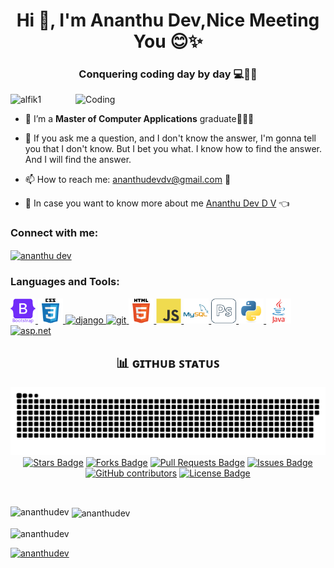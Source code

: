 <h1 align="center">Hi 👋, I'm Ananthu Dev,Nice Meeting You 😊✨</h1>


<h3 align="center">Conquering coding day by day 💻👨‍💻</h3>



  
 <img align="right" alt="Coding" width="400" src="https://cdn.dribbble.com/users/1162077/screenshots/3848914/programmer.gif">
  
  <p align="left"> <img src="https://komarev.com/ghpvc/?username=alfik1&label=Profile%20views&color=0e75b6&style=flat" alt="alfik1" /> </p>
                     
</h3>




- 🌱 I’m a **Master of Computer Applications** graduate🏫👨‍🎓

- 💬 If you ask me a question, and I don't know the answer, I'm gonna tell you that I don't know. But I bet you what. I know how to find the answer. And I will find the answer.


- 📫 How to reach me:  ananthudevdv@gmail.com :incoming_envelope:

- 🤔 In case you want to know more about me [Ananthu Dev D V](https://github.com/ananthudev) :point_left:

<h3 align="left">Connect with me:</h3>
<p align="left">
<a href="https://www.linkedin.com/in/ananthudev" target="blank"><img align="center" src="https://raw.githubusercontent.com/rahuldkjain/github-profile-readme-generator/master/src/images/icons/Social/linked-in-alt.svg" alt="ananthu dev" height="30" width="40" /></a>
</p>
<h3 align="left">Languages and Tools:</h3>
<p align="left"> 
    <a href="https://getbootstrap.com" target="_blank" rel="noreferrer"> 
        <img src="https://raw.githubusercontent.com/devicons/devicon/master/icons/bootstrap/bootstrap-plain-wordmark.svg" alt="bootstrap" width="40" height="40"/> 
    </a> 
    <a href="https://www.w3schools.com/css/" target="_blank" rel="noreferrer"> 
        <img src="https://raw.githubusercontent.com/devicons/devicon/master/icons/css3/css3-original-wordmark.svg" alt="css3" width="40" height="40"/> 
    </a> 
    <a href="https://www.djangoproject.com/" target="_blank" rel="noreferrer"> 
        <img src="https://cdn.worldvectorlogo.com/logos/django.svg" alt="django" width="40" height="40"/> 
    </a> 
    <a href="https://www.git-scm.com/" target="_blank" rel="noreferrer"> 
        <img src="https://www.vectorlogo.zone/logos/git-scm/git-scm-icon.svg" alt="git" width="40" height="40"/> 
    </a> 
    <a href="https://www.w3.org/html/" target="_blank" rel="noreferrer"> 
        <img src="https://raw.githubusercontent.com/devicons/devicon/master/icons/html5/html5-original-wordmark.svg" alt="html5" width="40" height="40"/> 
    </a> 
    <a href="https://developer.mozilla.org/en-US/docs/Web/JavaScript" target="_blank" rel="noreferrer"> 
        <img src="https://raw.githubusercontent.com/devicons/devicon/master/icons/javascript/javascript-original.svg" alt="javascript" width="40" height="40"/> 
    </a> 
    <a href="https://www.mysql.com/" target="_blank" rel="noreferrer"> 
        <img src="https://raw.githubusercontent.com/devicons/devicon/master/icons/mysql/mysql-original-wordmark.svg" alt="mysql" width="40" height="40"/> 
    </a> 
    <a href="https://www.photoshop.com/en" target="_blank" rel="noreferrer"> 
        <img src="https://raw.githubusercontent.com/devicons/devicon/master/icons/photoshop/photoshop-line.svg" alt="photoshop" width="40" height="40"/> 
    </a> 
    <a href="https://www.python.org" target="_blank" rel="noreferrer"> 
        <img src="https://raw.githubusercontent.com/devicons/devicon/master/icons/python/python-original.svg" alt="python" width="40" height="40"/> 
    </a> 
    <a href="https://www.java.com" target="_blank" rel="noreferrer"> 
        <img src="https://raw.githubusercontent.com/devicons/devicon/master/icons/java/java-original-wordmark.svg" alt="java" width="40" height="40"/> 
    </a> 
    <a href="https://dotnet.microsoft.com/" target="_blank" rel="noreferrer"> 
        <img src="https://upload.wikimedia.org/wikipedia/commons/e/ee/.NET_Core_Logo.svg" alt="asp.net" width="40" height="40"/> 
    </a>
</p>
<!---GITHUB STATUS--->
<h2 align="center">📊 ɢɪᴛʜᴜʙ ꜱᴛᴀᴛᴜꜱ</h2>
<p align="center">
 <a href=#><img src="contributions.svg"></a>
 <br>
 <a href="https://github.com/ananthudev/ananthudev/stargazers"><img src="https://img.shields.io/github/stars/ananthudev/ananthudev" alt="Stars Badge"/></a>
 <a href="https://github.com/ananthudev/ananthudev/network/members"><img src="https://img.shields.io/github/forks/ananthudev/ananthudev" alt="Forks Badge"/></a>
 <a href="https://github.com/ananthudev/ananthudev/pulls"><img src="https://img.shields.io/github/issues-pr/ananthudev/ananthudev" alt="Pull Requests Badge"/></a>
 <a href="https://github.com/ananthudev/ananthudev/issues"><img src="https://img.shields.io/github/issues/ananthudev/ananthudev" alt="Issues Badge"/></a>
 <a href="https://github.com/ananthudev/ananthudev/graphs/contributors"><img alt="GitHub contributors" src="https://img.shields.io/github/contributors/ananthudev/ananthudev?color=2b9348"></a>
 <a href="https://github.com/ananthudev/ananthudev/blob/master/LICENSE"><img src="https://img.shields.io/github/license/ananthudev/ananthudev?color=2b9348" alt="License Badge"/></a> 
 <a href="https://github-readme-streak-stats.herokuapp.com?user=ananthudev&theme=github-green-purple&hide_border=true&date_format=j%2Fn%5B%2FY%5D"></a>
 <br>

</p>


<p>
    <a href="https://github-readme-streak-stats.herokuapp.com?user=ananthudev&theme=github-green-purple&hide_border=true&date_format=j%2Fn%5B%2FY%5D"></a>
    <br>
<!--    -->
</p>


<p><img align="left" src="https://github-readme-stats-sigma-five.vercel.app/api/top-langs?username=ananthudev&show_icons=true&locale=en&layout=compact" alt="ananthudev" /></p><p>&nbsp;<img align="center" src="https://github-readme-stats-sigma-five.vercel.app/api?username=ananthudev&show_icons=true&locale=en" alt="ananthudev" /></p>
<p><img align="center" src="https://github-readme-streak-stats.herokuapp.com/?user=ananthudev&" alt="ananthudev" /></p>


<p align="left"> <a href="https://github.com/ryo-ma/github-profile-trophy"><img src="https://github-profile-trophy.vercel.app/?username=ananthudev" alt="ananthudev" /></a> </p>
